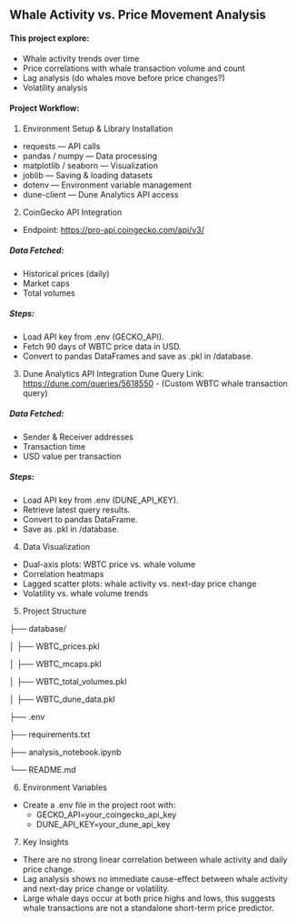 ## Whale Activity vs. Price Movement Analysis

#### This project explore:

- Whale activity trends over time
- Price correlations with whale transaction volume and count
- Lag analysis (do whales move before price changes?)
- Volatility analysis

#### Project Workflow:

1. Environment Setup & Library Installation

- requests — API calls
- pandas / numpy — Data processing
- matplotlib / seaborn — Visualization
- joblib — Saving & loading datasets
- dotenv — Environment variable management
- dune-client — Dune Analytics API access

2. CoinGecko API Integration

- Endpoint: https://pro-api.coingecko.com/api/v3/

##### Data Fetched:

- Historical prices (daily)
- Market caps
- Total volumes

##### Steps:

- Load API key from .env (GECKO_API).
- Fetch 90 days of WBTC price data in USD.
- Convert to pandas DataFrames and save as .pkl in /database.

3. Dune Analytics API Integration
Dune Query Link: https://dune.com/queries/5618550 - (Custom WBTC whale transaction query)

##### Data Fetched:

- Sender & Receiver addresses
- Transaction time
- USD value per transaction

##### Steps:

- Load API key from .env (DUNE_API_KEY).
- Retrieve latest query results.
- Convert to pandas DataFrame.
- Save as .pkl in /database.


4. Data Visualization

- Dual-axis plots: WBTC price vs. whale volume
- Correlation heatmaps
- Lagged scatter plots: whale activity vs. next-day price change
- Volatility vs. whale volume trends

5. Project Structure

├── database/

│   ├── WBTC_prices.pkl

│   ├── WBTC_mcaps.pkl

│   ├── WBTC_total_volumes.pkl

│   ├── WBTC_dune_data.pkl

├── .env

├── requirements.txt

├── analysis_notebook.ipynb

└── README.md

6. Environment Variables

- Create a .env file in the project root with:
    - GECKO_API=your_coingecko_api_key
    - DUNE_API_KEY=your_dune_api_key

7. Key Insights

- There are no strong linear correlation between whale activity and daily price change.
- Lag analysis shows no immediate cause-effect between whale activity and next-day price change or volatility.
- Large whale days occur at both price highs and lows, this suggests whale transactions are not a standalone short-term price predictor.